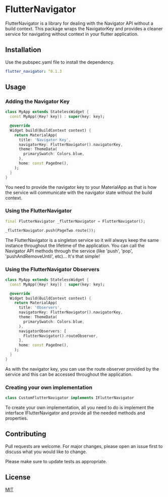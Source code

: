 # FlutterNavigator

FlutterNavigator is a library for dealing with the Navigator API without a build context. This package wraps the NavigatorKey and provides a cleaner service for navigating without context in your flutter application.

## Installation

Use the pubspec.yaml file to install the dependency.

```yaml
flutter_navigator: ^0.1.3
```

## Usage

### Adding the Navigator Key

```dart
class MyApp extends StatelessWidget {
  const MyApp({Key? key}) : super(key: key);

  @override
  Widget build(BuildContext context) {
    return MaterialApp(
      title: 'Navigator Key',
      navigatorKey: FlutterNavigator().navigatorKey,
      theme: ThemeData(
        primarySwatch: Colors.blue,
      ),
      home: const PageOne(),
    );
  }
}
```

You need to provide the navigator key to your MaterialApp as that is how the service will communicate with the navigator state without the build context.

### Using the FlutterNavigator

```dart
final FlutterNavigator _flutterNavigator = FlutterNavigator();

_flutterNavigator.push(PageTwo.route());
```

The FlutterNavigator is a singleton service so it will always keep the same instance throughout the lifetime of the application. You can call the Navigator API methods through the service (like 'push', 'pop', 'pushAndRemoveUntil', etc)... It's that simple!

### Using the FlutterNavigator Observers

```dart
class MyApp extends StatelessWidget {
  const MyApp({Key? key}) : super(key: key);

  @override
  Widget build(BuildContext context) {
    return MaterialApp(
      title: 'Observers',
      navigatorKey: FlutterNavigator().navigatorKey,
      theme: ThemeData(
        primarySwatch: Colors.blue,
      ),
      navigatorObservers: [
        FlutterNavigator().routeObserver,
      ],
      home: const PageOne(),
    );
  }
}
```

As with the navigator key, you can use the route observer provided by the service and this can be accessed throughout the application.

### Creating your own implementation

```dart
class CustomFlutterNavigator implements IFlutterNavigator
```

To create your own implementation, all you need to do is implement the interface IFlutterNavigator and provide all the needed methods and properties.

## Contributing

Pull requests are welcome. For major changes, please open an issue first to discuss what you would like to change.

Please make sure to update tests as appropriate.

## License

[MIT](https://choosealicense.com/licenses/mit/)
